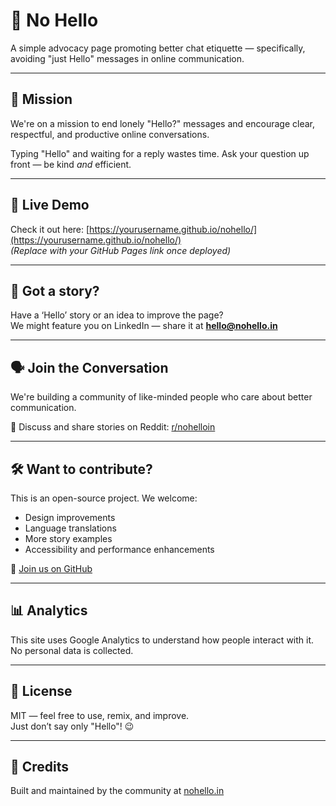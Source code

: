 # 👋 No Hello

A simple advocacy page promoting better chat etiquette — specifically, avoiding "just Hello" messages in online communication.

---

## 🚀 Mission

We're on a mission to end lonely "Hello?" messages and encourage clear, respectful, and productive online conversations. 

Typing "Hello" and waiting for a reply wastes time. Ask your question up front — be kind *and* efficient.

---

## 📖 Live Demo

Check it out here: [https://yourusername.github.io/nohello/](https://yourusername.github.io/nohello/)  
*(Replace with your GitHub Pages link once deployed)*

---

## 💌 Got a story?

Have a ‘Hello’ story or an idea to improve the page?  
We might feature you on LinkedIn — share it at **[hello@nohello.in](mailto:hello@nohello.in)**

---

## 🗣 Join the Conversation

We're building a community of like-minded people who care about better communication.

💬 Discuss and share stories on Reddit: [r/nohelloin](https://www.reddit.com/r/nohelloin/)

---

## 🛠 Want to contribute?

This is an open-source project. We welcome:
- Design improvements
- Language translations
- More story examples
- Accessibility and performance enhancements

🔗 [Join us on GitHub](https://github.com/your-repo-link)

---

## 📊 Analytics

This site uses Google Analytics to understand how people interact with it.  
No personal data is collected.

---

## 📄 License

MIT — feel free to use, remix, and improve.  
Just don’t say only "Hello"! 😉

---

## 🙏 Credits

Built and maintained by the community at [nohello.in](https://www.linkedin.com/company/nohello)
